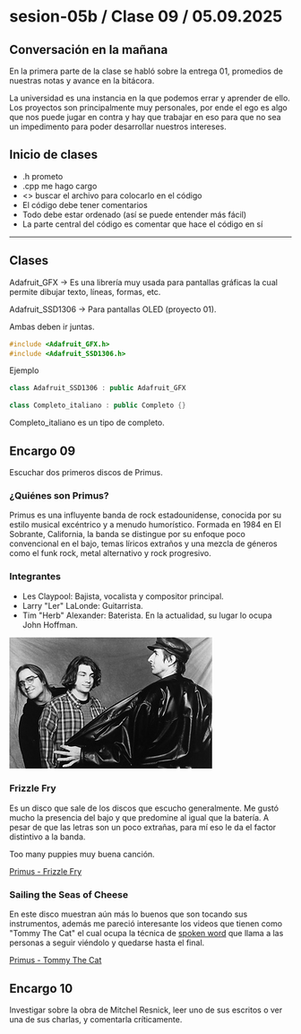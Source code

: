 # sesion-05b / Clase 09 / 05.09.2025
## Conversación en la mañana

En la primera parte de la clase se habló sobre la entrega 01, promedios de nuestras notas y avance en la bitácora.

La universidad es una instancia en la que podemos errar y aprender de ello. Los proyectos son principalmente muy personales, por ende el ego es algo que nos puede jugar en contra y hay que trabajar en eso para que no sea un impedimento para poder desarrollar nuestros intereses.

## Inicio de clases
- .h prometo
- .cpp me hago cargo
- <> buscar el archivo para colocarlo en el código
- El código debe tener comentarios
- Todo debe estar ordenado (así se puede entender más fácil)
- La parte central del código es comentar que hace el código en sí 

---

## Clases

Adafruit_GFX → Es una librería muy usada para pantallas gráficas la cual permite dibujar texto, líneas, formas, etc.

Adafruit_SSD1306 → Para pantallas OLED (proyecto 01).

Ambas deben ir juntas.

```cpp
#include <Adafruit_GFX.h>
#include <Adafruit_SSD1306.h>
```

Ejemplo

```cpp
class Adafruit_SSD1306 : public Adafruit_GFX 
```
```cpp
class Completo_italiano : public Completo {}
```
Completo_italiano es un tipo de completo.

## Encargo 09

Escuchar dos primeros discos de Primus.

### ¿Quiénes son Primus?

Primus es una influyente banda de rock estadounidense, conocida por su estilo musical excéntrico y a menudo humorístico. Formada en 1984 en El Sobrante, California, la banda se distingue por su enfoque poco convencional en el bajo, temas líricos extraños y una mezcla de géneros como el funk rock, metal alternativo y rock progresivo. 

### Integrantes 

- Les Claypool: Bajista, vocalista y compositor principal.
- Larry "Ler" LaLonde: Guitarrista.
- Tim "Herb" Alexander: Baterista. En la actualidad, su lugar lo ocupa John Hoffman.

![Primus](./imagenes/Primus.png)


### Frizzle Fry 

Es un disco que sale de los discos que escucho generalmente. Me gustó mucho la presencia del bajo y que predomine al igual que la batería. A pesar de que las letras son un poco extrañas, para mí eso le da el factor distintivo a la banda.

Too many puppies muy buena canción.  

[Primus - Frizzle Fry](https://www.youtube.com/watch?v=5-WqNEmrnfM&list=PLPLj3dwmpRnGQMHtjrnhTU454dGRuR_xq)

### Sailing the Seas of Cheese

En este disco muestran aún más lo buenos que son tocando sus instrumentos, además me pareció interesante los videos que tienen como "Tommy The Cat" el cual ocupa la técnica de [spoken word](https://es.wikipedia.org/wiki/Spoken_word) que llama a las personas a seguir viéndolo y quedarse hasta el final.

[Primus - Tommy The Cat](https://www.youtube.com/watch?v=r4OhIU-PmB8&list=RDr4OhIU-PmB8&start_radio=1)

## Encargo 10

Investigar sobre la obra de Mitchel Resnick, leer uno de sus escritos o ver una de sus charlas, y comentarla críticamente.
